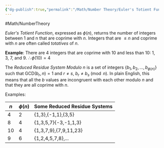 ```yaml
---
{"dg-publish":true,"permalink":"/Math/Number Theory/Euler's Totient Function/","created":"2024-10-27T01:24:06.904-04:00","updated":"2024-11-10T21:04:45.418-05:00"}
---
```



#Math/NumberTheory 

*Euler's Totient Function*, expressed as $\phi(n)$, returns the number of integers between 1 and n that are coprime with $n$. Integers that are $\leq n$ and coprime with $n$ are often called *totatives* of $n$.

**Example**:
There are 4 integers that are coprime with 10 and less than 10: 1, 3, 7, and 9.
$\therefore\phi(10)=4$

The *Reduced Residue System Modulo n* is a set of integers $\{b_1,b_2,...,b_{\phi(n)}\}$ such that GCD$(b_r,n)=1$ and $r\neq s$, $b_r\neq b_s \pmod{n}$. In plain English, this means that all the $b$ values are incongruent with each other modulo $n$ and that they are all coprime with $n$.

Examples:

| $n$ | $\phi(n)$ | Some Reduced Residue Systems |
| --- | --------- | ---------------------------- |
| 4   | 2         | {1,3},{-1,1},{3,5}           |
| 8   | 4         | {1,3,5,7}{-3,-1,1,3}         |
| 10  | 4         | {1,3,7,9},{7,9,11,23}        |
| 9   | 6         | {1,2,4,5,7,8},...            |
